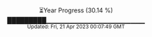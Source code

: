 <p align="center">
⏳Year Progress (30.14 %) <br>
█████████▁▁▁▁▁▁▁▁▁▁▁▁▁▁▁▁▁▁▁▁▁ <br>
<sub>Updated: Fri, 21 Apr 2023 00:07:49 GMT</sub>
</p>

